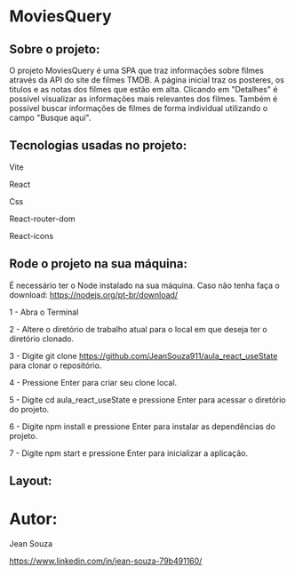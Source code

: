 # MoviesQuery

## Sobre o projeto:

O projeto MoviesQuery é uma SPA que traz informações sobre filmes através da API do site de filmes TMDB. A página inicial traz os posteres, os titulos e as notas dos filmes que estão em alta. Clicando em "Detalhes" é possível visualizar as informações mais relevantes dos filmes. Também é possível buscar informações de filmes de forma individual utilizando o campo "Busque aqui".

## Tecnologias usadas no projeto:

Vite

React

Css

React-router-dom

React-icons

## Rode o projeto na sua máquina:
É necessário ter o Node instalado na sua máquina. Caso não tenha faça o download: https://nodejs.org/pt-br/download/

1 - Abra o Terminal

2 - Altere o diretório de trabalho atual para o local em que deseja ter o diretório clonado.

3 - Digite git clone https://github.com/JeanSouza911/aula_react_useState para clonar o repositório.

4 - Pressione Enter para criar seu clone local.

5 - Digite cd aula_react_useState e pressione Enter para acessar o diretório do projeto.

6 - Digite npm install e pressione Enter para instalar as dependências do projeto.

7 - Digite npm start e pressione Enter para inicializar a aplicação.

## Layout:

# Autor:

Jean Souza

https://www.linkedin.com/in/jean-souza-79b491160/